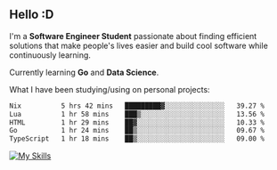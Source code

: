## Hello :D

I'm a **Software Engineer Student** passionate about finding efficient solutions that make people's lives easier and build cool software while continuously learning. 

Currently learning **Go** and **Data Science**.

What I have been studying/using on personal projects:
<!--START_SECTION:waka-->

```txt
Nix          5 hrs 42 mins   █████████▓░░░░░░░░░░░░░░░   39.27 %
Lua          1 hr 58 mins    ███▒░░░░░░░░░░░░░░░░░░░░░   13.56 %
HTML         1 hr 29 mins    ██▓░░░░░░░░░░░░░░░░░░░░░░   10.33 %
Go           1 hr 24 mins    ██▒░░░░░░░░░░░░░░░░░░░░░░   09.67 %
TypeScript   1 hr 18 mins    ██▒░░░░░░░░░░░░░░░░░░░░░░   09.00 %
```

<!--END_SECTION:waka-->

[![My Skills](https://skillicons.dev/icons?i=dotnet,py,selenium,html,css,js,jquery,linux,c,md)](https://skillicons.dev)
